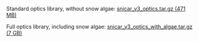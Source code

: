 Standard optics library, without snow algae: [snicar_v3_optics.tar.gz (471 MB)](http://snow.engin.umich.edu/opticalprops/snicar_v3_optics_202006/snicar_v3_optics.tar.gz)

Full optics library, including snow algae: [snicar_v3_optics_with_algae.tar.gz (7 GB)](http://snow.engin.umich.edu/opticalprops/snicar_v3_optics_202006/snicar_v3_optics_with_algae.tar.gz)
